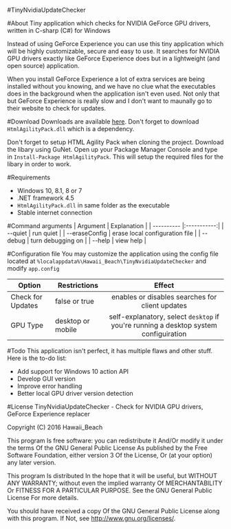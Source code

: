 #TinyNvidiaUpdateChecker

#About
Tiny application which checks for NVIDIA GeForce GPU drivers, written in C-sharp (C#) for Windows

Instead of using GeForce Experience you can use this tiny application which will be highly customizable, secure and easy to use.
It searches for NVIDIA GPU drivers exactly like GeForce Experience does but in a lightweight (and open source) application. 

When you install GeForce Experience a lot of extra services are being installed without you knowing, and we have no clue what the executables does in the background when the application isn't even used.
Not only that but GeForce Experience is really slow and I don't want to maunally go to their website to check for updates.

#Download
Downloads are available [here](https://github.com/ElPumpo/TinyNvidiaUpdateChecker/releases).
Don't forget to download `HtmlAgilityPack.dll` which is a dependency.

Don't forget to setup HTML Agility Pack when cloning the project. Download the libary using GuNet. Open up your Package Manager Console and type in `Install-Package HtmlAgilityPack`. This will setup the required files for the libary in order to work.

#Requirements
+ Windows 10, 8.1, 8 or 7
+ .NET framework 4.5
+ `HtmlAgilityPack.dll` in same folder as the executable
+ Stable internet connection

#Command arguments
| Argument   | Explanation |
| ---------- |:-----------:|
| --quiet | run quiet |
| --eraseConfig | erase local configuration file |
| --debug | turn debugging on |
| --help | view help |

#Configuration file
You may customize the application using the config file located at `%localappdata%\Hawaii_Beach\TinyNvidiaUpdateChecker` and modify `app.config`

| Option | Restrictions | Effect |
| ------ | ------------ |:------:|
| Check for Updates | false or true | enables or disables searches for client updates |
| GPU Type | desktop or mobile | self-explanatory, select `desktop` if you're running a desktop system configuiration |

#Todo
This application isn't perfect, it has multiple flaws and other stuff. Here is the to-do list:
* Add support for Windows 10 action API
* Develop GUI version
* Improve error handling
* Better local GPU driver version detection

#License
TinyNvidiaUpdateChecker - Check for NVIDIA GPU drivers, GeForce Experience replacer

Copyright (C) 2016 Hawaii_Beach

This program Is free software: you can redistribute it And/Or modify
it under the terms Of the GNU General Public License As published by
the Free Software Foundation, either version 3 Of the License, Or
(at your option) any later version.

This program Is distributed In the hope that it will be useful,
but WITHOUT ANY WARRANTY; without even the implied warranty Of
MERCHANTABILITY Or FITNESS FOR A PARTICULAR PURPOSE.  See the
GNU General Public License For more details.

You should have received a copy Of the GNU General Public License
along with this program.  If Not, see <http://www.gnu.org/licenses/>.

